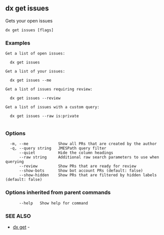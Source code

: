 ## dx get issues

Gets your open issues

```
dx get issues [flags]
```

### Examples

```
Get a list of open issues:

  dx get issues

Get a list of your issues:

  dx get issues --me

Get a list of issues requiring review:

  dx get issues --review

Get a list of issues with a custom query:

  dx get issues --raw is:private


```

### Options

```
  -m, --me             Show all PRs that are created by the author
  -q, --query string   JMESPath query filter
      --quiet          Hide the column headings
      --raw string     Additional raw search parameters to use when querying
      --review         Show PRs that are ready for review
      --show-bots      Show bot account PRs (default: false)
      --show-hidden    Show PRs that are filtered by hidden labels (default: false)
```

### Options inherited from parent commands

```
      --help   Show help for command
```

### SEE ALSO

* [dx get](dx_get.md)	 - 

